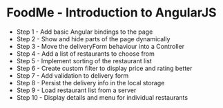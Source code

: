 # FoodMe - Introduction to AngularJS

* Step 1 - Add basic Angular bindings to the page
* Step 2 - Show and hide parts of the page dynamically
* Step 3 - Move the deliveryForm behaviour into a Controller
* Step 4 - Add a list of restaurants to choose from
* Step 5 - Implement sorting of the restaurant list
* Step 6 - Create custom filter to display price and rating better
* Step 7 - Add validation to delivery form
* Step 8 - Persist the delivery info in the local storage
* Step 9 - Load restaurant list from a server
* Step 10 - Display details and menu for individual restaurants